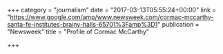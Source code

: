 +++
category = "journalism"
date = "2017-03-13T05:55:24+00:00"
link = "https://www.google.com/amp/www.newsweek.com/cormac-mccarthy-santa-fe-institutes-brainy-halls-65701%3Famp%3D1"
publication = "Newsweek"
title = "Profile of Cormac McCarthy"

+++

